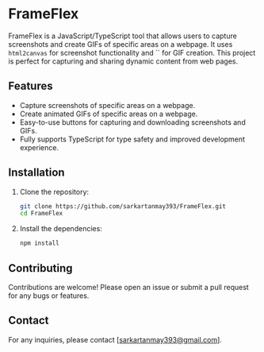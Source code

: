 # FrameFlex

FrameFlex is a JavaScript/TypeScript tool that allows users to capture screenshots and create GIFs of specific areas on a webpage. It uses `html2canvas` for screenshot functionality and `` for GIF creation. This project is perfect for capturing and sharing dynamic content from web pages.

## Features

- Capture screenshots of specific areas on a webpage.
- Create animated GIFs of specific areas on a webpage.
- Easy-to-use buttons for capturing and downloading screenshots and GIFs.
- Fully supports TypeScript for type safety and improved development experience.

<!-- ## Demo

![FrameFlex Demo](demo.gif) -->

## Installation

1. Clone the repository:

   ```bash
   git clone https://github.com/sarkartanmay393/FrameFlex.git
   cd FrameFlex
   ```

2. Install the dependencies:

   ```bash
   npm install
   ```

## Contributing

Contributions are welcome! Please open an issue or submit a pull request for any bugs or features.

## Contact

For any inquiries, please contact [sarkartanmay393@gmail.com].
